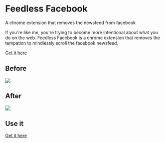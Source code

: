 Feedless Facebook
================

A chrome extension that removes the newsfeed from facebook

If you're like me, you're trying to become more intentional about what you do on the web.  Feedless Facebook is a chrome extension that removes the tempation to mindlessly scroll the facebook newsfeed.

[Get it here](https://chrome.google.com/webstore/detail/dkkihkgglcnciamkeochpchahlegepif)

## Before

<img src='http://bits.owocki.com/image/1Q2U0a3G110u/Screen%20Shot%202014-05-25%20at%209.34.16%20AM.png' />

## After

<img src='http://bits.owocki.com/image/3p1x2C343i3x/Screen%20Shot%202014-05-25%20at%209.30.47%20AM.png' />

## Use it

[Get it here](https://chrome.google.com/webstore/detail/dkkihkgglcnciamkeochpchahlegepif)


<!-- Google Analytics --> 
<img src='https://ga-beacon.appspot.com/UA-1014419-15/owocki/feedlessfacebook' style='width:1px; height:1px;' >

